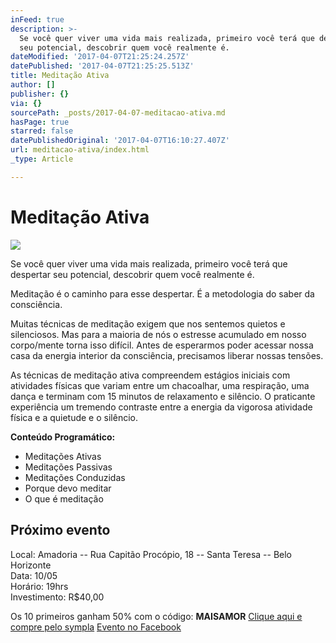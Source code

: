 ```yaml
---
inFeed: true
description: >-
  Se você quer viver uma vida mais realizada, primeiro você terá que despertar
  seu potencial, descobrir quem você realmente é.
dateModified: '2017-04-07T21:25:24.257Z'
datePublished: '2017-04-07T21:25:25.513Z'
title: Meditação Ativa
author: []
publisher: {}
via: {}
sourcePath: _posts/2017-04-07-meditacao-ativa.md
hasPage: true
starred: false
datePublishedOriginal: '2017-04-07T16:10:27.407Z'
url: meditacao-ativa/index.html
_type: Article

---
```

# Meditação Ativa
![](https://the-grid-user-content.s3-us-west-2.amazonaws.com/ad10a744-51a8-4948-a22c-e9c0c42dd173.jpg)

Se você quer viver uma vida mais realizada, primeiro você terá que despertar seu potencial, descobrir quem você realmente é.

Meditação é o caminho para esse despertar. É a metodologia do saber da consciência.

Muitas técnicas de meditação exigem que nos sentemos quietos e silenciosos. Mas para a maioria de nós o estresse acumulado em nosso corpo/mente torna isso difícil. Antes de esperarmos poder acessar nossa casa da energia interior da consciência, precisamos liberar nossas tensões.

As técnicas de meditação ativa compreendem estágios iniciais com atividades físicas que variam entre um chacoalhar, uma respiração, uma dança e terminam com 15 minutos de relaxamento e silêncio. O praticante experiência um tremendo contraste entre a energia da vigorosa atividade física e a quietude e o silêncio.

**Conteúdo Programático:**

* Meditações Ativas
* Meditações Passivas
* Meditações Conduzidas
* Porque devo meditar
* O que é meditação

## Próximo evento

Local: Amadoria -- Rua Capitão Procópio, 18 -- Santa Teresa -- Belo Horizonte  
Data: 10/05  
Horário: 19hrs  
Investimento: R$40,00

Os 10 primeiros ganham 50% com o código: **MAISAMOR**
[Clique aqui e compre pelo sympla][0]
[Evento no Facebook][1]

[0]: https://www.sympla.com.br/meditacoes-ativas---full-life-academy__133363
[1]: https://www.facebook.com/events/227434877736687/